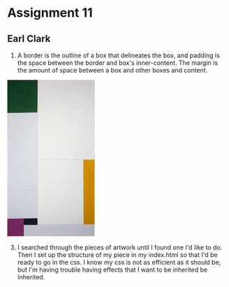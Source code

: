 # Assignment 11
## Earl Clark

1. A border is the outline of a box that delineates the box, and padding is the
space between the border and box's inner-content.  The margin is the amount of
space between a box and other boxes and content.

![A Georges Vantongerloo Oil Painting](images/artwork.jpg)

3. I searched through the pieces of artwork until I found one I'd like to do.
Then I set up the structure of my piece in my index.html so that I'd be ready to
go in the css. I know my css is not as efficient as it should be, but I'm having
trouble having effects that I want to be inherited be inherited.
